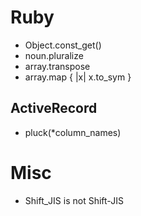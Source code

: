# Ruby
- Object.const_get()
- noun.pluralize
- array.transpose
- array.map { |x| x.to_sym }

## ActiveRecord
- pluck(*column_names)

# Misc
- Shift_JIS is not Shift-JIS
